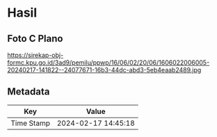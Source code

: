 # Hasil

## Foto C Plano

https://sirekap-obj-formc.kpu.go.id/3ad9/pemilu/ppwp/16/06/02/20/06/1606022006005-20240217-141822--24077671-16b3-44dc-abd3-5eb4eaab2489.jpg


## Metadata

| Key        | Value               |
| ---------- | ------------------- |
| Time Stamp | 2024-02-17 14:45:18 |



